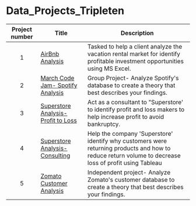 # Data_Projects_Tripleten
| Project number | Title | Description | 
| :-----------: | ----------- | ----------- |
| 1 | [AirBnb Analysis](https://docs.google.com/spreadsheets/d/13q-g6C-cLXm7jqWKQLng_Aly4x2KxMF_ygE3hJC-9go/edit?usp=sharing) |Tasked to help a client analyze the vacation rental market for identify profitable investment opportunities using MS Excel. |
| 2 | [March Code Jam- Spotify Analysis](https://acrobat.adobe.com/id/urn:aaid:sc:VA6C2:928f3209-a822-4c73-a03a-720f470845c1) | Group Project- Analyze Spotify's database to create a theory that best describes your findings.|
| 3 | [Superstore Analysis- Profit to Loss](https://public.tableau.com/app/profile/jasmine.campos/viz/SuperstoreAnalysis_17135708198840/DashboardTemplate) |Act as a consultant to "Superstore' to identify profit and loss makers to help increase profit to avoid bankruptcy. | 
| 4 | [Superstore Analysis- Consulting](https://public.tableau.com/app/profile/jasmine.campos/viz/SuperstoreProfittoLoss/ProfitCenterbySubcategory) |Help the company 'Superstore' identify why customers were returning products and how to reduce return volume to decrease loss of profit using Tableau | 
| 5 | [Zomato Customer Analysis](https://acrobat.adobe.com/id/urn:aaid:sc:VA6C2:f47d3d5c-54c4-4e78-9f84-c8dc495f5fe8)| Independent project- Analyze Zomato's customer database to create a theory that best describes your findings.|
